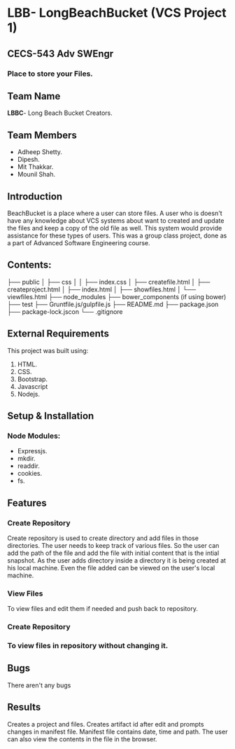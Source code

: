 ﻿
# LBB- LongBeachBucket (VCS Project 1)
## CECS-543 Adv SWEngr
<h3>Place to store your Files.</h3>

## Team Name
<b>LBBC</b>- Long Beach Bucket Creators.
## Team Members 
<ul>
<li>Adheep Shetty.
<li>Dipesh.
<li>Mit Thakkar.
<li>Mounil Shah.
</ul> 

## Introduction
BeachBucket is a place where a user can store files. A user who is doesn't have any knowledge about VCS systems about want to created and update the files and keep a copy of the old file as well. This system would provide assistance for these types of users. This was a group class project, done as a part of Advanced Software Engineering course.

## Contents:
├── public
│   ├── css
│   │  ├── index.css
│   ├── createfile.html
│   ├── createproject.html
│   ├── index.html
│   ├── showfiles.html
│   └── viewfiles.html
├── node_modules
├── bower_components (if using bower)
├── test
├── Gruntfile.js/gulpfile.js
├── README.md
├── package.json
├── package-lock.jscon
└── .gitignore  

## External Requirements
This project was built using:
<ol>
<li>HTML.
<li>CSS.
<li>Bootstrap.
<li>Javascript
<li>Nodejs.
</ol>


## Setup & Installation
<h3>Node Modules:</h3>
<ul>
<li>Expressjs.
<li>mkdir.
<li>readdir.
<li>cookies.
<li>fs.
</ul>

## Features
<h3>Create Repository</h3>
Create repository is used to create directory and add files in those directories. The user needs to keep track of various files. So the user can add the path of the file and add the file with initial content that is the intial snapshot. As the user adds directory inside a directory it is being created at his local machine. 
Even the file added can be viewed on the user's local machine.
<h3>View Files</h3>
To view files and edit them if needed and push back to repository.
<h3>Create Repository<h3>
To view files in repository without changing it.

## Bugs
There aren't any bugs

## Results
Creates a project and files. Creates artifact id after edit and prompts changes in manifest file. Manifest file contains date, time and path. The user can also view the contents in the file in the browser.

